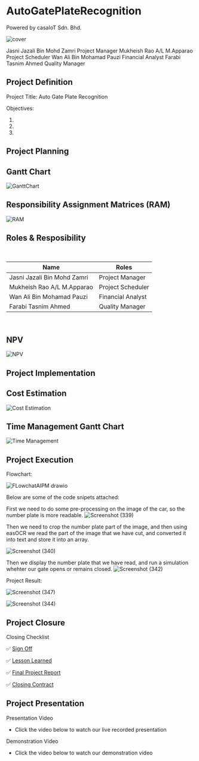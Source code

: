 # AutoGatePlateRecognition

Powered by casaIoT Sdn. Bhd.

![cover](https://github.com/openoneforme/AutoGatePlateRecognition/blob/main/image/cover.png)


Jasni Jazali Bin Mohd Zamri Project Manager
Mukheish Rao A/L M.Apparao Project Scheduler
Wan Ali Bin Mohamad Pauzi Financial Analyst
Farabi Tasnim Ahmed  Quality Manager


## Project Definition

Project Title: Auto Gate Plate Recognition

Objectives: 

1.  
2.  
3.  


## Project Planning
<h2>Gantt Chart</h2>

![GanttChart](https://github.com/openoneforme/AutoGatePlateRecognition/blob/main/image/GanttChart.JPG)


<h2>Responsibility Assignment Matrices (RAM)</h2>

![RAM](https://github.com/openoneforme/AutoGatePlateRecognition/blob/main/image/RAM.JPG)

<h2>Roles & Resposibility</h2>

<br>

| Name                                     | Roles                   |
| ---------------------------------------- | ----------------------- |
| Jasni Jazali Bin Mohd Zamri              | Project Manager         |
| Mukheish Rao A/L M.Apparao               | Project Scheduler       |
| Wan Ali Bin Mohamad Pauzi                | Financial Analyst       |
| Farabi Tasnim Ahmed                      | Quality Manager         |

<br>
<h2>NPV</h2>

![NPV](https://github.com/openoneforme/AutoGatePlateRecognition/blob/main/image/NPV.JPG)


## Project Implementation

<h2>Cost Estimation</h2>

![Cost Estimation](https://github.com/openoneforme/AutoGatePlateRecognition/blob/main/image/Cost%20Estimation.JPG)

<h2>Time Management Gantt Chart</h2>

![Time Management](https://github.com/openoneforme/AutoGatePlateRecognition/blob/main/image/Time%20Management.JPG)


## Project Execution

Flowchart:

![FLowchatAIPM drawio](https://user-images.githubusercontent.com/55405230/150631922-8f102596-20ee-488d-9bc0-c06d2f95a2cf.png)

Below are some of the code snipets attached:

First we need to do some pre-processing on the image of the car, so the number plate is more readable.
![Screenshot (339)](https://user-images.githubusercontent.com/55405230/150630348-46318318-7ee6-40ac-9a45-0010da185982.png)

Then we need to crop the number plate part of the image, and then using easOCR we read the part of the image that we have cut, 
and converted it into text and store it into an array.

![Screenshot (340)](https://user-images.githubusercontent.com/55405230/150630456-36c7becb-31d0-4cea-a060-1db8ab157ae5.png)

Then we display the number plate that we have read, and run a simulation whehter our gate opens or remains closed.
![Screenshot (342)](https://user-images.githubusercontent.com/55405230/150631049-fec8d5d4-98c9-46e9-aaa4-a6d9e5f279db.png)

Project Result:

![Screenshot (347)](https://user-images.githubusercontent.com/55405230/150632899-649f851b-1395-4002-b761-b541080b5d42.png)

![Screenshot (344)](https://user-images.githubusercontent.com/55405230/150632851-20277dac-7890-41e8-9394-8ed97d2ddb15.png)



## Project Closure

Closing Checklist

:white_check_mark: [Sign Off](https://github.com/openoneforme/AutoGatePlateRecognition/blob/main/documentation/Sign%20Off.pdf)

:white_check_mark: [Lesson Learned](https://github.com/openoneforme/AutoGatePlateRecognition/blob/main/README.md)

:white_check_mark: [Final Project Report](https://github.com/openoneforme/AutoGatePlateRecognition/blob/main/README.md)

:white_check_mark: [Closing Contract](https://github.com/openoneforme/AutoGatePlateRecognition/blob/main/README.md)

## Project Presentation

Presentation Video
* Click the video below to watch our live recorded presentation

Demonstration Video
* Click the video below to watch our demonstration video
